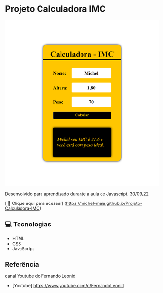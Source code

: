 # Projeto Calculadora IMC

![preview](./.github/preview.png)

 Desenvolvido para aprendizado durante a aula de Javascript. 30/09/22


[ 🔗 Clique aqui para acessar] (https://michel-maia.github.io/Projeto-Calculadora-IMC)


## 💻 Tecnologias
- HTML
- CSS
- JavaScript


## Referência
canal Youtube do Fernando Leonid 

- [Youtube] https://www.youtube.com/c/FernandoLeonid
